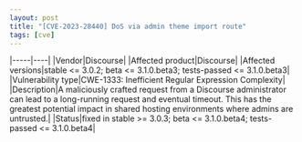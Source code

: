 ```yaml
---
layout: post
title: "[CVE‑2023‑28440] DoS via admin theme import route"
tags: [cve]
---
```


|-----|----|
|Vendor|Discourse|
|Affected product|Discourse|
|Affected versions|stable <= 3.0.2; beta <= 3.1.0.beta3; tests-passed <= 3.1.0.beta3|
|Vulnerability type|CWE-1333: Inefficient Regular Expression Complexity|
|Description|A maliciously crafted request from a Discourse administrator can lead to a long-running request and eventual timeout. This has the greatest potential impact in shared hosting environments where admins are untrusted.|
|Status|fixed in stable >= 3.0.3; beta <= 3.1.0.beta4; tests-passed <= 3.1.0.beta4|